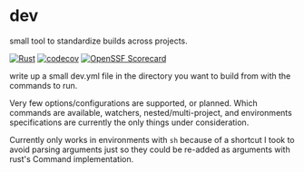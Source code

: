 # dev
small tool to standardize builds across projects.

[![Rust](https://github.com/dyercode/dev/actions/workflows/rust.yml/badge.svg)](https://github.com/dyercode/dev/actions/workflows/rust.yml)
[![codecov](https://codecov.io/gh/dyercode/dev/graph/badge.svg?token=33O0K6O876)](https://codecov.io/gh/dyercode/dev)
[![OpenSSF Scorecard](https://api.scorecard.dev/projects/github.com/dyercode/dev/badge)](https://scorecard.dev/viewer/?uri=github.com/dyercode/dev)

write up a small dev.yml file in the directory you want to build from with the commands to run.

Very few options/configurations are supported, or planned. Which commands are available, watchers, nested/multi-project, and environments specifications are currently the only things under consideration.

Currently only works in environments with `sh` because of a shortcut I took to avoid parsing arguments just so they could be re-added as arguments with rust's Command implementation.
